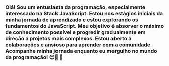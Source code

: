 ### Olá! Sou um entusiasta da programação, especialmente interessado na Stack JavaScript. Estou nos estágios iniciais da minha jornada de aprendizado e estou explorando os fundamentos do JavaScript. Meu objetivo é absorver o máximo de conhecimento possível e progredir gradualmente em direção a projetos mais complexos. Estou aberto a colaborações e ansioso para aprender com a comunidade. Acompanhe minha jornada enquanto eu mergulho no mundo da programação! 😊🚀 👋

